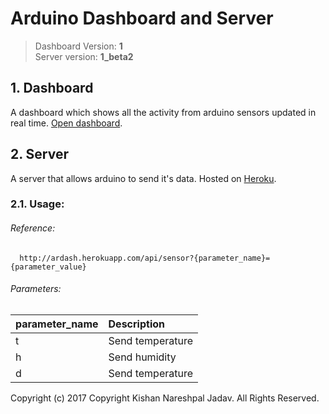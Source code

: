 # Arduino Dashboard and Server

> Dashboard Version: **1**<br>
> Server version: **1_beta2**

## 1. Dashboard
A dashboard which shows all the activity from arduino sensors updated in real time.
[Open dashboard](https://kishannareshpal.github.io/ardash).

## 2. Server
A server that allows arduino to send it's data. Hosted on [Heroku](https://heroku.com).

### 2.1. Usage:
###### Reference:
```
  http://ardash.herokuapp.com/api/sensor?{parameter_name}={parameter_value}
```

###### Parameters:

| parameter_name | Description        |
| :------------- | :-------------     |
|    t           |  Send temperature  |
|    h           |  Send humidity     |
|    d           |  Send temperature  |



Copyright (c) 2017 Copyright Kishan Nareshpal Jadav. All Rights Reserved.
